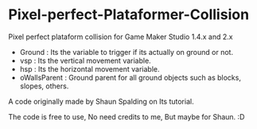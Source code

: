# Pixel-perfect-Plataformer-Collision
Pixel perfect plataform collision for Game Maker Studio 1.4.x and 2.x

- Ground : Its the variable to trigger if its actually on ground or not.
- vsp : Its the vertical movement variable.
- hsp : Its the horizontal movement variable.
- oWallsParent : Ground parent for all ground objects such as blocks, slopes, others.

A code originally made by Shaun Spalding on Its tutorial.

The code is free to use, No need credits to me,
But maybe for Shaun. :D
